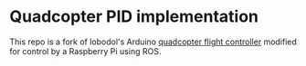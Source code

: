 # Quadcopter PID implementation

This repo is a fork of lobodol's Arduino [quadcopter flight controller](https://github.com/lobodol/drone-flight-controller) modified for control by a Raspberry Pi using ROS.
